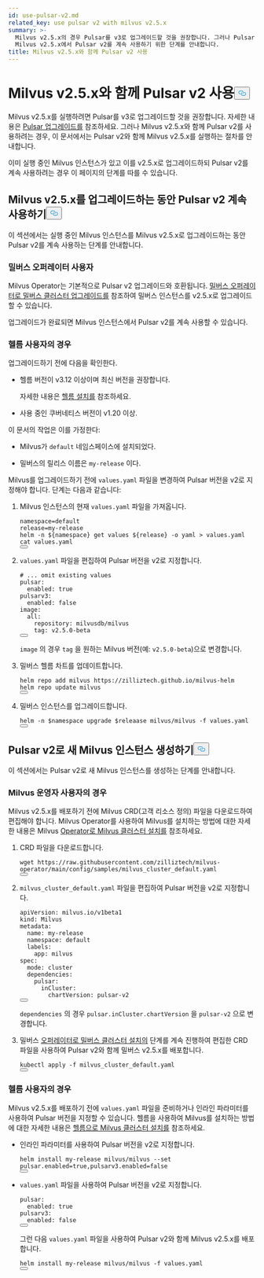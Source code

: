 ```yaml
---
id: use-pulsar-v2.md
related_key: use pulsar v2 with milvus v2.5.x
summary: >-
  Milvus v2.5.x의 경우 Pulsar를 v3로 업그레이드할 것을 권장합니다. 그러나 Pulsar v2를 선호하는 경우 이 문서에서는
  Milvus v2.5.x에서 Pulsar v2를 계속 사용하기 위한 단계를 안내합니다.
title: Milvus v2.5.x와 함께 Pulsar v2 사용
---
```

<h1 id="Use-Pulsar-v2-with-Milvus-v25x" class="common-anchor-header">Milvus v2.5.x와 함께 Pulsar v2 사용<button data-href="#Use-Pulsar-v2-with-Milvus-v25x" class="anchor-icon" translate="no">
      <svg translate="no"
        aria-hidden="true"
        focusable="false"
        height="20"
        version="1.1"
        viewBox="0 0 16 16"
        width="16"
      >
        <path
          fill="#0092E4"
          fill-rule="evenodd"
          d="M4 9h1v1H4c-1.5 0-3-1.69-3-3.5S2.55 3 4 3h4c1.45 0 3 1.69 3 3.5 0 1.41-.91 2.72-2 3.25V8.59c.58-.45 1-1.27 1-2.09C10 5.22 8.98 4 8 4H4c-.98 0-2 1.22-2 2.5S3 9 4 9zm9-3h-1v1h1c1 0 2 1.22 2 2.5S13.98 12 13 12H9c-.98 0-2-1.22-2-2.5 0-.83.42-1.64 1-2.09V6.25c-1.09.53-2 1.84-2 3.25C6 11.31 7.55 13 9 13h4c1.45 0 3-1.69 3-3.5S14.5 6 13 6z"
        ></path>
      </svg>
    </button></h1><p>Milvus v2.5.x를 실행하려면 Pulsar를 v3로 업그레이드할 것을 권장합니다. 자세한 내용은 <a href="/docs/ko/upgrade-pulsar-v3.md">Pulsar 업그레이드를</a> 참조하세요. 그러나 Milvus v2.5.x와 함께 Pulsar v2를 사용하려는 경우, 이 문서에서는 Pulsar v2와 함께 Milvus v2.5.x를 실행하는 절차를 안내합니다.</p>
<p>이미 실행 중인 Milvus 인스턴스가 있고 이를 v2.5.x로 업그레이드하되 Pulsar v2를 계속 사용하려는 경우 이 페이지의 단계를 따를 수 있습니다.</p>
<h2 id="Continue-using-Pulsar-v2-while-upgrading-Milvus-v25x" class="common-anchor-header">Milvus v2.5.x를 업그레이드하는 동안 Pulsar v2 계속 사용하기<button data-href="#Continue-using-Pulsar-v2-while-upgrading-Milvus-v25x" class="anchor-icon" translate="no">
      <svg translate="no"
        aria-hidden="true"
        focusable="false"
        height="20"
        version="1.1"
        viewBox="0 0 16 16"
        width="16"
      >
        <path
          fill="#0092E4"
          fill-rule="evenodd"
          d="M4 9h1v1H4c-1.5 0-3-1.69-3-3.5S2.55 3 4 3h4c1.45 0 3 1.69 3 3.5 0 1.41-.91 2.72-2 3.25V8.59c.58-.45 1-1.27 1-2.09C10 5.22 8.98 4 8 4H4c-.98 0-2 1.22-2 2.5S3 9 4 9zm9-3h-1v1h1c1 0 2 1.22 2 2.5S13.98 12 13 12H9c-.98 0-2-1.22-2-2.5 0-.83.42-1.64 1-2.09V6.25c-1.09.53-2 1.84-2 3.25C6 11.31 7.55 13 9 13h4c1.45 0 3-1.69 3-3.5S14.5 6 13 6z"
        ></path>
      </svg>
    </button></h2><p>이 섹션에서는 실행 중인 Milvus 인스턴스를 Milvus v2.5.x로 업그레이드하는 동안 Pulsar v2를 계속 사용하는 단계를 안내합니다.</p>
<h3 id="For-Milvus-Operator-users" class="common-anchor-header">밀버스 오퍼레이터 사용자</h3><p>Milvus Operator는 기본적으로 Pulsar v2 업그레이드와 호환됩니다. <a href="/docs/ko/upgrade_milvus_cluster-operator.md">밀버스 오퍼레이터로 밀버스 클러스터 업그레이드를</a> 참조하여 밀버스 인스턴스를 v2.5.x로 업그레이드할 수 있습니다.</p>
<p>업그레이드가 완료되면 Milvus 인스턴스에서 Pulsar v2를 계속 사용할 수 있습니다.</p>
<h3 id="For-Helm-users" class="common-anchor-header">헬름 사용자의 경우</h3><p>업그레이드하기 전에 다음을 확인한다.</p>
<ul>
<li><p>헬름 버전이 v3.12 이상이며 최신 버전을 권장합니다.</p>
<p>자세한 내용은 <a href="https://helm.sh/docs/intro/install/">헬름 설치를</a> 참조하세요.</p></li>
<li><p>사용 중인 쿠버네티스 버전이 v1.20 이상.</p></li>
</ul>
<p>이 문서의 작업은 이를 가정한다:</p>
<ul>
<li><p>Milvus가 <code translate="no">default</code> 네임스페이스에 설치되었다.</p></li>
<li><p>밀버스의 릴리스 이름은 <code translate="no">my-release</code> 이다.</p></li>
</ul>
<p>Milvus를 업그레이드하기 전에 <code translate="no">values.yaml</code> 파일을 변경하여 Pulsar 버전을 v2로 지정해야 합니다. 단계는 다음과 같습니다:</p>
<ol>
<li><p>Milvus 인스턴스의 현재 <code translate="no">values.yaml</code> 파일을 가져옵니다.</p>
<pre><code translate="no" class="language-bash">namespace=default
release=my-release
helm -n <span class="hljs-variable">${namespace}</span> get values <span class="hljs-variable">${release}</span> -o yaml &gt; values.yaml
<span class="hljs-built_in">cat</span> values.yaml
<button class="copy-code-btn"></button></code></pre></li>
<li><p><code translate="no">values.yaml</code> 파일을 편집하여 Pulsar 버전을 v2로 지정합니다.</p>
<pre><code translate="no" class="language-yaml"><span class="hljs-comment"># ... omit existing values</span>
pulsar:
  enabled: <span class="hljs-literal">true</span>
pulsarv3:
  enabled: <span class="hljs-literal">false</span>
image:
  all:
    repository: milvusdb/milvus
    tag: v2.5.0-beta 
<button class="copy-code-btn"></button></code></pre>
<p><code translate="no">image</code> 의 경우 <code translate="no">tag</code> 을 원하는 Milvus 버전(예: <code translate="no">v2.5.0-beta</code>)으로 변경합니다.</p></li>
<li><p>밀버스 헬름 차트를 업데이트합니다.</p>
<pre><code translate="no" class="language-bash">helm repo <span class="hljs-keyword">add</span> milvus https:<span class="hljs-comment">//zilliztech.github.io/milvus-helm</span>
helm repo update milvus
<button class="copy-code-btn"></button></code></pre></li>
<li><p>밀버스 인스턴스를 업그레이드합니다.</p>
<pre><code translate="no" class="language-bash">helm -n <span class="hljs-variable">$namespace</span> upgrade <span class="hljs-variable">$releaase</span> milvus/milvus -f values.yaml
<button class="copy-code-btn"></button></code></pre></li>
</ol>
<h2 id="Creating-a-new-Milvus-instance-with-Pulsar-v2" class="common-anchor-header">Pulsar v2로 새 Milvus 인스턴스 생성하기<button data-href="#Creating-a-new-Milvus-instance-with-Pulsar-v2" class="anchor-icon" translate="no">
      <svg translate="no"
        aria-hidden="true"
        focusable="false"
        height="20"
        version="1.1"
        viewBox="0 0 16 16"
        width="16"
      >
        <path
          fill="#0092E4"
          fill-rule="evenodd"
          d="M4 9h1v1H4c-1.5 0-3-1.69-3-3.5S2.55 3 4 3h4c1.45 0 3 1.69 3 3.5 0 1.41-.91 2.72-2 3.25V8.59c.58-.45 1-1.27 1-2.09C10 5.22 8.98 4 8 4H4c-.98 0-2 1.22-2 2.5S3 9 4 9zm9-3h-1v1h1c1 0 2 1.22 2 2.5S13.98 12 13 12H9c-.98 0-2-1.22-2-2.5 0-.83.42-1.64 1-2.09V6.25c-1.09.53-2 1.84-2 3.25C6 11.31 7.55 13 9 13h4c1.45 0 3-1.69 3-3.5S14.5 6 13 6z"
        ></path>
      </svg>
    </button></h2><p>이 섹션에서는 Pulsar v2로 새 Milvus 인스턴스를 생성하는 단계를 안내합니다.</p>
<h3 id="For-Milvus-Operator-users" class="common-anchor-header">Milvus 운영자 사용자의 경우</h3><p>Milvus v2.5.x를 배포하기 전에 Milvus CRD(고객 리소스 정의) 파일을 다운로드하여 편집해야 합니다. Milvus Operator를 사용하여 Milvus를 설치하는 방법에 대한 자세한 내용은 Milvus <a href="/docs/ko/install_cluster-milvusoperator.md">Operator로 Milvus 클러스터 설치를</a> 참조하세요.</p>
<ol>
<li><p>CRD 파일을 다운로드합니다.</p>
<pre><code translate="no" class="language-bash">wget <span class="hljs-attr">https</span>:<span class="hljs-comment">//raw.githubusercontent.com/zilliztech/milvus-operator/main/config/samples/milvus_cluster_default.yaml</span>
<button class="copy-code-btn"></button></code></pre></li>
<li><p><code translate="no">milvus_cluster_default.yaml</code> 파일을 편집하여 Pulsar 버전을 v2로 지정합니다.</p>
<pre><code translate="no" class="language-yaml"><span class="hljs-attr">apiVersion</span>: milvus.<span class="hljs-property">io</span>/v1beta1
<span class="hljs-attr">kind</span>: <span class="hljs-title class_">Milvus</span>
<span class="hljs-attr">metadata</span>:
  <span class="hljs-attr">name</span>: my-release
  <span class="hljs-attr">namespace</span>: <span class="hljs-keyword">default</span>
  <span class="hljs-attr">labels</span>:
    <span class="hljs-attr">app</span>: milvus
<span class="hljs-attr">spec</span>:
  <span class="hljs-attr">mode</span>: cluster
  <span class="hljs-attr">dependencies</span>:
    <span class="hljs-attr">pulsar</span>:
      <span class="hljs-attr">inCluster</span>:
        <span class="hljs-attr">chartVersion</span>: pulsar-v2
<button class="copy-code-btn"></button></code></pre>
<p><code translate="no">dependencies</code> 의 경우 <code translate="no">pulsar.inCluster.chartVersion</code> 을 <code translate="no">pulsar-v2</code> 으로 변경합니다.</p></li>
<li><p>밀버스 <a href="https://milvus.io/docs/install_cluster-milvusoperator.md#Deploy-Milvus">오퍼레이터로 밀버스 클러스터 설치의</a> 단계를 계속 진행하여 편집한 CRD 파일을 사용하여 Pulsar v2와 함께 밀버스 v2.5.x를 배포합니다.</p>
<pre><code translate="no" class="language-bash">kubectl apply -f milvus_cluster_default.yaml
<button class="copy-code-btn"></button></code></pre></li>
</ol>
<h3 id="For-Helm-users" class="common-anchor-header">헬름 사용자의 경우</h3><p>Milvus v2.5.x를 배포하기 전에 <code translate="no">values.yaml</code> 파일을 준비하거나 인라인 파라미터를 사용하여 Pulsar 버전을 지정할 수 있습니다. 헬름을 사용하여 Milvus를 설치하는 방법에 대한 자세한 내용은 <a href="/docs/ko/install_cluster-helm.md">헬름으로 Milvus 클러스터 설치를</a> 참조하세요.</p>
<ul>
<li><p>인라인 파라미터를 사용하여 Pulsar 버전을 v2로 지정합니다.</p>
<pre><code translate="no" class="language-bash">helm install my-release milvus/milvus --<span class="hljs-built_in">set</span> pulsar.enabled=<span class="hljs-literal">true</span>,pulsarv3.enabled=<span class="hljs-literal">false</span>
<button class="copy-code-btn"></button></code></pre></li>
<li><p><code translate="no">values.yaml</code> 파일을 사용하여 Pulsar 버전을 v2로 지정합니다.</p>
<pre><code translate="no" class="language-yaml"><span class="hljs-attr">pulsar</span>:
  <span class="hljs-attr">enabled</span>: <span class="hljs-literal">true</span>
<span class="hljs-attr">pulsarv3</span>:
  <span class="hljs-attr">enabled</span>: <span class="hljs-literal">false</span>
<button class="copy-code-btn"></button></code></pre>
<p>그런 다음 <code translate="no">values.yaml</code> 파일을 사용하여 Pulsar v2와 함께 Milvus v2.5.x를 배포합니다.</p>
<pre><code translate="no" class="language-bash">helm install my-release milvus/milvus -f values.yaml
<button class="copy-code-btn"></button></code></pre></li>
</ul>
